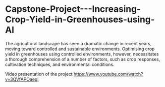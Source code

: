 # Capstone-Project---Increasing-Crop-Yield-in-Greenhouses-using-AI
The agricultural landscape has seen a dramatic change in recent years, moving toward controlled and sustainable environments. Optimising crop yield in greenhouses using controlled environments, however, necessitates a thorough comprehension of a number of factors, such as crop responses, cultivation techniques, and environmental conditions.

Video presentation of the project
https://www.youtube.com/watch?v=3QVfAPOaegI
